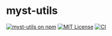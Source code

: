 # myst-utils

[![myst-utils on npm](https://img.shields.io/npm/v/myst-utils.svg)](https://www.npmjs.com/package/myst-utils)
[![MIT License](https://img.shields.io/badge/license-MIT-blue.svg)](https://github.com/curvenote/curvenote/blob/main/LICENSE)
[![CI](https://github.com/curvenote/curvenote/workflows/CI/badge.svg)](https://github.com/curvenote/curvenote/actions)
